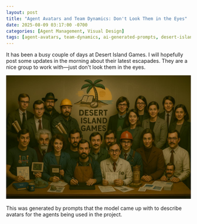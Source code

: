 ```yaml
---
layout: post
title: "Agent Avatars and Team Dynamics: Don't Look Them in the Eyes"
date: 2025-08-09 03:17:00 -0700
categories: [Agent Management, Visual Design]
tags: [agent-avatars, team-dynamics, ai-generated-prompts, desert-island-games, visual-representation, model-generated-avatars]
---
```


It has been a busy couple of days at Desert Island Games. I will hopefully post some updates in the morning about their latest escapades. They are a nice group to work with—just don't look them in the eyes.

![Team Photo](/assets/img/posts/2025-08-09/crazy-eyes.jpeg)


This was generated by prompts that the model came up with to describe avatars for the agents being used in the project.